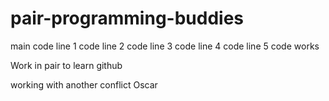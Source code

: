 # pair-programming-buddies

main
code line 1
code line 2
code line 3
code line 4
code line 5
code works

Work in pair to learn github

working with another conflict
Oscar
